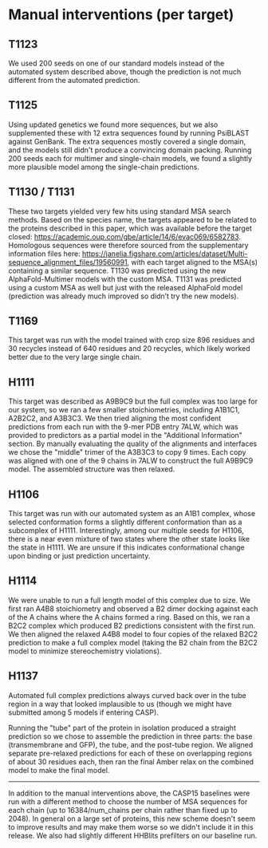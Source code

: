 # Manual interventions (per target)

## T1123
We used 200 seeds on one of our standard models instead of the automated system
described above, though the prediction is not much different from the automated
prediction.

## T1125
Using updated genetics we found more sequences, but we also supplemented these
with 12 extra sequences found by running PsiBLAST against GenBank. The extra
sequences mostly covered a single domain, and the models still didn't produce a
convincing domain packing. Running 200 seeds each for multimer and single-chain
models, we found a slightly more plausible model among the single-chain
predictions.

## T1130 / T1131
These two targets yielded very few hits using standard MSA search methods. Based
on the species name, the targets appeared to be related to the proteins
described in this paper, which was available before the target closed:
https://academic.oup.com/gbe/article/14/6/evac069/6582783. Homologous sequences
were therefore sourced from the supplementary information files here:
https://janelia.figshare.com/articles/dataset/Multi-sequence_alignment_files/19560991,
with each target aligned to the MSA(s) containing a similar sequence. T1130 was
predicted using the new AlphaFold-Multimer models with the custom MSA. T1131 was
predicted using a custom MSA as well but just with the released AlphaFold model
(prediction was already much improved so didn’t try the new models).

## T1169
This target was run with the model trained with crop size 896 residues and 30
recycles instead of 640 residues and 20 recycles, which likely worked better
due to the very large single chain.

## H1111
This target was described as A9B9C9 but the full complex was too large for our
system, so we ran a few smaller stoichiometries, including A1B1C1, A2B2C2, and
A3B3C3. We then tried aligning the most confident predictions from each run with
the 9-mer PDB entry 7ALW, which was provided to predictors as a partial model in
the "Additional Information" section. By manually evaluating the quality of the
alignments and interfaces we chose the "middle" trimer of the A3B3C3 to copy 9
times. Each copy was aligned with one of the 9 chains in 7ALW to construct the
full A9B9C9 model. The assembled structure was then relaxed.

## H1106
This target was run with our automated system as an A1B1 complex, whose selected
conformation forms a slightly different conformation than as a subcomplex of
H1111. Interestingly, among our multiple seeds for H1106, there is a near even
mixture of two states where the other state looks like the state in H1111. We
are unsure if this indicates conformational change upon binding or just
prediction uncertainty.

## H1114
We were unable to run a full length model of this complex due to size. We first
ran A4B8 stoichiometry and observed a B2 dimer docking against each of the A
chains where the A chains formed a ring. Based on this, we ran a B2C2 complex
which produced B2 predictions consistent with the first run. We then aligned the
relaxed A4B8 model to four copies of the relaxed B2C2 prediction to make a full
complex model (taking the B2 chain from the B2C2 model to minimize
stereochemistry violations).

## H1137
Automated full complex predictions always curved back over in the tube region in
a way that looked implausible to us (though we might have submitted among 5
models if entering CASP).

Running the "tube" part of the protein in isolation produced a straight
prediction so we chose to assemble the prediction in three parts: the base
(transmembrane and GFP), the tube, and the post-tube region. We aligned separate
pre-relaxed predictions for each of these on overlapping regions of about 30
residues each, then ran the final Amber relax on the combined model to make the
final model.

---

In addition to the manual interventions above, the CASP15 baselines were run
with a different method to choose the number of MSA sequences for each chain
(up to 16384/num_chains per chain rather than fixed up to 2048). In general on a
large set of proteins, this new scheme doesn't seem to improve results and may
make them worse so we didn't include it in this release. We also had slightly
different HHBlits prefilters on our baseline run.

